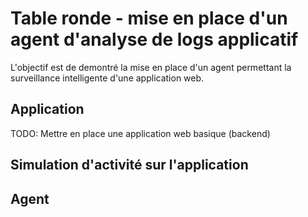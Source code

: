 # Table ronde - mise en place d'un agent  d'analyse de logs applicatif

L'objectif est de demontré la mise en place d'un agent permettant la surveillance intelligente d'une application web.

## Application
TODO: Mettre en place une application web basique (backend)

## Simulation d'activité sur l'application

## Agent

